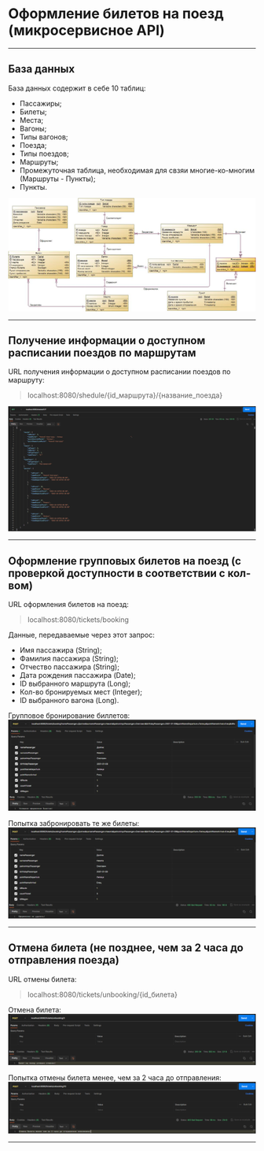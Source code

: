# Оформление билетов на поезд (микросервисное API)

___

## База данных

База данных содержит в себе 10 таблиц:
- Пассажиры;
- Билеты;
- Места;
- Вагоны;
- Типы вагонов;
- Поезда;
- Типы поездов;
- Маршруты;
- Промежуточная таблица, необходимая для свзяи многие-ко-многим (Маршруты - Пункты);
- Пункты.

![BD](./src/assets/bd.jpg)

___

## Получение информации о доступном расписании поездов по маршрутам

URL получения информации о доступном расписании поездов по маршруту:

> localhost:8080/shedule/{id_маршрута}/{название_поезда}

![BD](./src/assets/shedule.png)

___

## Оформление групповых билетов на поезд (с проверкой доступности в соответствии с кол-вом)

URL оформления билетов на поезд:

> localhost:8080/tickets/booking

Данные, передаваемые через этот запрос:
- Имя пассажира (String);
- Фамилия пассажира (String);
- Отчество пассажира (String);
- Дата рождения пассажира (Date);
- ID выбранного маршрута (Long);
- Кол-во бронируемых мест (Integer);
- ID выбранного вагона (Long).

Групповое бронирование биллетов:
![booking](./src/assets/booking_1.png)

Попытка забронировать те же билеты:
![booking](./src/assets/booking_2.png)

___

## Отмена билета (не позднее, чем за 2 часа до отправления поезда)

URL отмены билета:

> localhost:8080/tickets/unbooking/{id_билета}

Отмена билета:
![delete_1](./src/assets/delete_1.png)

Попытка отмены билета менее, чем за 2 часа до отправления:
![delete_2](./src/assets/delete_2.png)

___